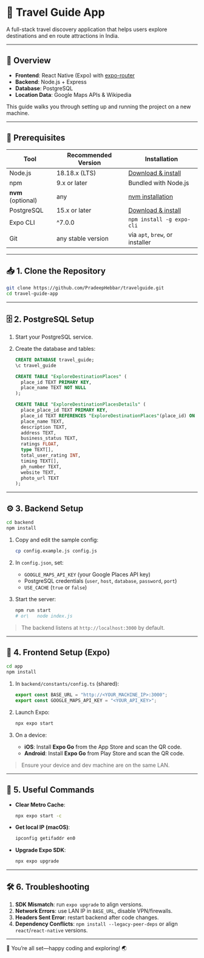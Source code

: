 # 🧭 Travel Guide App

A full-stack travel discovery application that helps users explore destinations and en route attractions in India.

---

## 🚀 Overview

- **Frontend**: React Native (Expo) with [expo-router]
- **Backend**: Node.js + Express
- **Database**: PostgreSQL
- **Location Data**: Google Maps APIs & Wikipedia

This guide walks you through setting up and running the project on a new machine.

---

## 🔧 Prerequisites

| Tool               | Recommended Version | Installation                    |
| ------------------ | ------------------- | ------------------------------- |
| Node.js            | 18.18.x (LTS)       | [Download & install][node]      |
| npm                | 9.x or later        | Bundled with Node.js            |
| **nvm** (optional) | any                 | [nvm installation][nvm]         |
| PostgreSQL         | 15.x or later       | [Download & install][postgres]  |
| Expo CLI           | ^7.0.0              | `npm install -g expo-cli`       |
| Git                | any stable version  | via `apt`, `brew`, or installer |

---

## 📥 1. Clone the Repository

```bash
git clone https://github.com/PradeepHebbar/travelguide.git
cd travel-guide-app
```

---

## 🗄️ 2. PostgreSQL Setup

1. Start your PostgreSQL service.
2. Create the database and tables:

   ```sql
   CREATE DATABASE travel_guide;
   \c travel_guide

   CREATE TABLE "ExploreDestinationPlaces" (
     place_id TEXT PRIMARY KEY,
     place_name TEXT NOT NULL
   );

   CREATE TABLE "ExploreDestinationPlacesDetails" (
     place_place_id TEXT PRIMARY KEY,
     place_id TEXT REFERENCES "ExploreDestinationPlaces"(place_id) ON DELETE CASCADE,
     place_name TEXT,
     description TEXT,
     address TEXT,
     business_status TEXT,
     ratings FLOAT,
     type TEXT[],
     total_user_rating INT,
     timing TEXT[],
     ph_number TEXT,
     website TEXT,
     photo_url TEXT
   );
   ```

---

## ⚙️ 3. Backend Setup

```bash
cd backend
npm install
```

1. Copy and edit the sample config:

   ```bash
   cp config.example.js config.js
   ```

2. In `config.json`, set:

   - `GOOGLE_MAPS_API_KEY` (your Google Places API key)
   - PostgreSQL credentials (`user`, `host`, `database`, `password`, `port`)
   - `USE_CACHE` (`true` or `false`)

3. Start the server:

   ```bash
   npm run start
   # or\   node index.js
   ```

> The backend listens at `http://localhost:3000` by default.

---

## 📱 4. Frontend Setup (Expo)

```bash
cd app
npm install
```

1. In `backend/constants/config.ts` (shared):

   ```ts
   export const BASE_URL = "http://<YOUR_MACHINE_IP>:3000";
   export const GOOGLE_MAPS_API_KEY = "<YOUR_API_KEY>";
   ```

2. Launch Expo:

   ```bash
   npx expo start
   ```

3. On a device:

   - **iOS**: Install **Expo Go** from the App Store and scan the QR code.
   - **Android**: Install **Expo Go** from Play Store and scan the QR code.

> Ensure your device and dev machine are on the same LAN.

---

## 🔄 5. Useful Commands

- **Clear Metro Cache**:

  ```bash
  npx expo start -c
  ```

- **Get local IP (macOS)**:

  ```bash
  ipconfig getifaddr en0
  ```

- **Upgrade Expo SDK**:

  ```bash
  npx expo upgrade
  ```

---

## 🛠️ 6. Troubleshooting

1. **SDK Mismatch**: run `expo upgrade` to align versions.
2. **Network Errors**: use LAN IP in `BASE_URL`, disable VPN/firewalls.
3. **Headers Sent Error**: restart backend after code changes.
4. **Dependency Conflicts**: `npm install --legacy-peer-deps` or align `react`/`react-native` versions.

---

🎉 You’re all set—happy coding and exploring! 🌏

[node]: https://nodejs.org/
[nvm]: https://github.com/nvm-sh/nvm#install--update-script
[postgres]: https://www.postgresql.org/download/
[expo-router]: https://expo.github.io/router/docs
